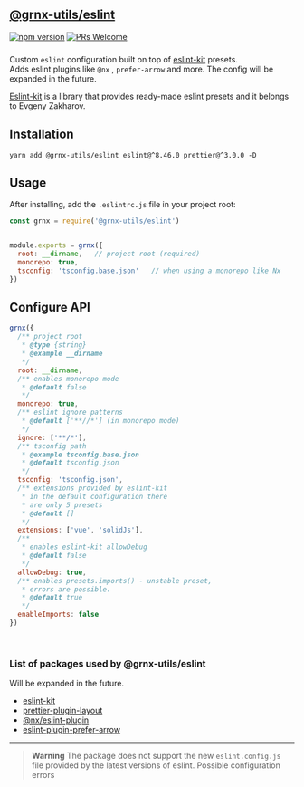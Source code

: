 ## [@grnx-utils/eslint](https://github.com/Gearonix/grnx-utils/tree/master/packages/eslint)
[![npm version](https://img.shields.io/npm/v/@grnx-utils/eslint.svg?style=flat)](https://www.npmjs.com/package/@grnx-utils/eslint)  [![PRs Welcome](https://img.shields.io/badge/PRs-welcome-brightgreen.svg)](https://reactjs.org/docs/how-to-contribute.html#your-first-pull-request) <br/>
<h3></h3>

Custom `eslint` configuration built on top of [eslint-kit](https://github.com/eslint-kit/eslint-kit) presets. <br/>
Adds eslint plugins like `@nx` , `prefer-arrow` and more.
The config will be expanded in the future.

[Eslint-kit](https://github.com/eslint-kit/eslint-kit) is a library that provides ready-made
eslint presets and it belongs to Evgeny Zakharov.

## Installation

```
yarn add @grnx-utils/eslint eslint@^8.46.0 prettier@^3.0.0 -D
```

## Usage
After installing, add the `.eslintrc.js` file in your project root:
```js
const grnx = require('@grnx-utils/eslint')


module.exports = grnx({
  root: __dirname,   // project root (required)
  monorepo: true,
  tsconfig: 'tsconfig.base.json'   // when using a monorepo like Nx
})

```

## Configure API

```js
grnx({
  /** project root
   * @type {string}
   * @example __dirname
   */
  root: __dirname,
  /** enables monorepo mode
   * @default false
   */
  monorepo: true,
  /** eslint ignore patterns
   * @default ['**//*'] (in monorepo mode)
   */
  ignore: ['**/*'],
  /** tsconfig path
   * @example tsconfig.base.json
   * @default tsconfig.json
   */
  tsconfig: 'tsconfig.json',
  /** extensions provided by eslint-kit
   * in the default configuration there
   * are only 5 presets
   * @default []
   */
  extensions: ['vue', 'solidJs'],
  /**
   * enables eslint-kit allowDebug
   * @default false
   */
  allowDebug: true,
  /** enables presets.imports() - unstable preset,
   * errors are possible.
   * @default true
   */
  enableImports: false
})
```
<br/>

### List of packages used by @grnx-utils/eslint
Will be expanded in the future.

- [eslint-kit](https://github.com/eslint-kit/eslint-kit)
- [prettier-plugin-layout](https://github.com/LIMPIX31/plugin-layout)
- [@nx/eslint-plugin](https://nx.dev/packages/eslint-plugin)
- [eslint-plugin-prefer-arrow](https://github.com/TristonJ/eslint-plugin-prefer-arrow)

---

> **Warning**
> The package does not support the new `eslint.config.js` <br/>
> file provided by the latest versions of eslint. Possible configuration errors
